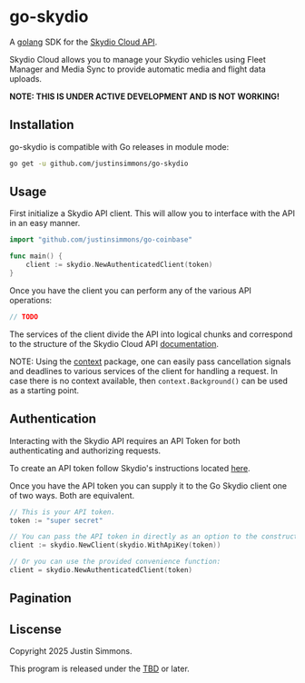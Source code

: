 # go-skydio

A [golang](https://go.dev/) SDK for the [Skydio Cloud API](https://apidocs.skydio.com/reference/introduction).

Skydio Cloud allows you to manage your Skydio vehicles using Fleet Manager and Media Sync to provide automatic media and flight data uploads.

**NOTE: THIS IS UNDER ACTIVE DEVELOPMENT AND IS NOT WORKING!**

## Installation

go-skydio is compatible with Go releases in module mode:

```sh
go get -u github.com/justinsimmons/go-skydio
```

## Usage

First initialize a Skydio API client. This will allow you to interface with the API in an easy manner.

```go
import "github.com/justinsimmons/go-coinbase"

func main() {
    client := skydio.NewAuthenticatedClient(token)
}
```

Once you have the client you can perform any of the various API operations:

```go
// TODO
```

The services of the client divide the API into logical chunks and correspond to the structure of the Skydio Cloud API [documentation](https://apidocs.skydio.com/reference/introduction).

NOTE: Using the [context](https://godoc.org/context) package, one can easily pass cancellation signals and deadlines to various services of the client for handling a request. In case there is no context available, then `context.Background()` can be used as a starting point.

## Authentication

Interacting with the Skydio API requires an API Token for both authenticating and authorizing requests.

To create an API token follow Skydio's instructions located [here](https://apidocs.skydio.com/reference/authentication#creating-an-api-token).

Once you have the API token you can supply it to the Go Skydio client one of two ways. Both are equivalent.

```go
// This is your API token.
token := "super secret"

// You can pass the API token in directly as an option to the constructor.
client := skydio.NewClient(skydio.WithApiKey(token))

// Or you can use the provided convenience function:
client = skydio.NewAuthenticatedClient(token)
```

## Pagination

## Liscense

Copyright 2025 Justin Simmons.

This program is released under the [TBD]() or later.
